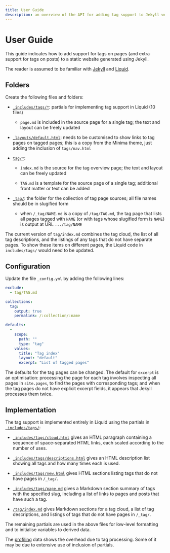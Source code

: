 ```yaml
---
title: User Guide
description: an overview of the API for adding tag support to Jekyll websites 
---
```

# User Guide

This guide indicates how to add support for tags on pages (and extra support for
tags on posts) to a static website generated using Jekyll.

The reader is assumed to be familiar with [Jekyll] and [Liquid].

## Folders

Create the following files and folders:

- [`_includes/tags/*`](https://github.com/pdmosses/tags/blob/master/_includes/tags/): 
  partials for implementing tag support in Liquid (10 files)
  
  - `page.md` is included in the source page for a single tag; the text and layout
    can be freely updated

- [`_layouts/default.html`](https://github.com/pdmosses/tags/blob/master/_layouts/default.html):
  needs to be customised to show links to tag pages on tagged pages;
  this is a copy from the Minima theme, just adding the inclusion of `tags/nav.html`

- [`tag/*`](https://github.com/pdmosses/tags/blob/master/tag/):
  
  - `index.md` is the source for the tag overview page; the text and layout
    can be freely updated
  
  - `TAG.md` is a template for the source page of a single tag; additional
    front matter or text can be added

- [`_tag/`](https://github.com/pdmosses/tags/blob/master/_tag/): 
  the folder for the collection of tag page sources; all file names should be
  in slugified form
  
  - when `/_tag/NAME.md` is a copy of `/tag/TAG.md`, the tag page that lists
  all pages tagged with `NAME` (or with tags whose slugified form is `NAME`)
  is output at URL `.../tag/NAME`

The current version of `tag/index.md` combines the tag cloud, the list of all
tag descriptions, and the listings of any tags that do not have separate pages.
To show these items on different pages, the Liquid code in `includes/tags/`
would need to be updated.

## Configuration

Update the file `_config.yml` by adding the following lines:

```yaml
exclude:
  - tag/TAG.md

collections:
  tag:
    output: true
    permalink: /:collection/:name

defaults:
  -
    scope:
      path: ""
      type: "tag"
    values:
      title: "Tag index"
      layout: "default"
      excerpt: "List of tagged pages"
```

The defaults for the tag pages can be changed. The default for `excerpt` is
an optimisation: processing the page for each tag involves inspecting all
pages in `site.pages`, to find the pages with corresponding tags; and
when the tag pages do not have explicit excerpt fields, it appears that
Jekyll processes them twice.

## Implementation

The tag support is implemented entirely in Liquid using the partials in
[`_includes/tags/`](https://github.com/pdmosses/tags/blob/master/_includes/tags/): 

- [`_includes/tags/cloud.html`](https://github.com/pdmosses/tags/blob/master/_includes/tags/cloud.html)
  gives an HTML paragraph containing a sequence of space-separated HTML links,
  each scaled according to the number of uses.
  
- [`_includes/tags/descriptions.html`](https://github.com/pdmosses/tags/blob/master/_includes/tags/descriptions.html)
  gives an HTML description list showing all tags and how many times each is used.
  
- [`_includes/tags/new.html`](https://github.com/pdmosses/tags/blob/master/_includes/tags/new.html)
  gives HTML sections listing tags that do not have pages in `/_tag/`.

- [`_includes/tags/page.md`](https://github.com/pdmosses/tags/blob/master/_includes/tags/page.md)
  gives a Markdown section summary of tags with the specified slug,
  including a list of links to pages and posts that have such a tag.

- [`/tag/index.md`](https://github.com/pdmosses/tags/blob/master/tag/index.md)
  gives Markdown sections for a tag cloud, a list of tag descriptions, and
  listings of tags that do not have pages in `/_tag/`.

The remaining partials are used in the above files for low-level formatting
and to initialise variables to derived data. 

The [profiling] data shows the overhead due to tag processing. Some of it may be
due to extensive use of inclusion of partials.

[Profiling]: /docs/user-guide/profile.html

[Jekyll]: https://jekyllrb.com
[Liquid]: https://jekyllrb.com/docs/liquid/
